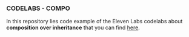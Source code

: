 ### CODELABS - COMPO

In this repository lies code example of the Eleven Labs codelabs about **composition over inheritance** that you can find [here](https://codelabs.eleven-labs.com//fr/composition-over-inheritance-et-typage-generique-avec-symfony-et-doctrine).

